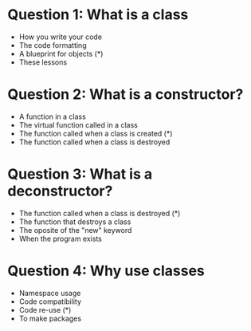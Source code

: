 # Question 1: What is a class
- How you write your code
- The code formatting
- A blueprint for objects (*)
- These lessons

# Question 2: What is a constructor?
- A function in a class
- The virtual function called in a class
- The function called when a class is created (*)
- The function called when a class is destroyed

# Question 3: What is a deconstructor?
- The function called when a class is destroyed (*)
- The function that destroys a class
- The oposite of the "new" keyword
- When the program exists

# Question 4: Why use classes
- Namespace usage
- Code compatibility
- Code re-use (*)
- To make packages